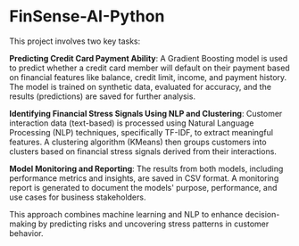 # FinSense-AI-Python

This project involves two key tasks:

**Predicting Credit Card Payment Ability**:
A Gradient Boosting model is used to predict whether a credit card member will default on their payment based on financial features like balance, credit limit, income, and payment history. The model is trained on synthetic data, evaluated for accuracy, and the results (predictions) are saved for further analysis.

**Identifying Financial Stress Signals Using NLP and Clustering**:
Customer interaction data (text-based) is processed using Natural Language Processing (NLP) techniques, specifically TF-IDF, to extract meaningful features. A clustering algorithm (KMeans) then groups customers into clusters based on financial stress signals derived from their interactions.

**Model Monitoring and Reporting**:
The results from both models, including performance metrics and insights, are saved in CSV format. A monitoring report is generated to document the models' purpose, performance, and use cases for business stakeholders.

This approach combines machine learning and NLP to enhance decision-making by predicting risks and uncovering stress patterns in customer behavior.


